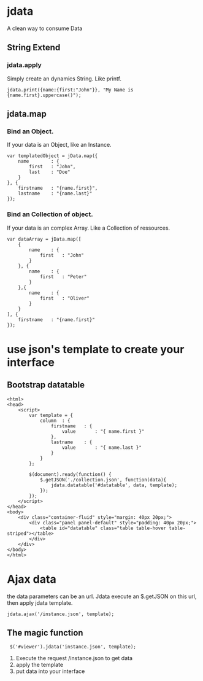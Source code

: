 # jdata
A clean way to consume Data

## String Extend

### jdata.apply
Simply create an dynamics String. Like printf.

    jdata.print({name:{first:"John"}}, "My Name is {name.first}.uppercase()");

## jdata.map

### Bind an Object.
If your data is an Object, like an Instance.

    var templatedObject = jData.map({
        name		: {
            first	: "John",
            last	: "Doe"
        }
    }, {
        firstname	: "{name.first}",
        lastname	: "{name.last}"
    });

### Bind an Collection of object.
If your data is an complex Array. Like a Collection of ressources.

    var dataArray = jData.map([
        {
            name	: {
                first	: "John"
            }
        }, {
            name	: {
                first	: "Peter"
            }
        },{
            name	: {
                first	: "Oliver"
            }
        }
    ], {
        firstname	: "{name.first}"
    });
    
    
# use json's template to create your interface

## Bootstrap datatable
    <html>
    <head>
        <script>
            var template = {
                column  : {
                    firstname   : {
                        value       : "{ name.first }"
                    },
                    lastname    : {
                        value       : "{ name.last }"
                    }
                }
            };
            
            $(document).ready(function() {
                $.getJSON('./collection.json', function(data){
                    jdata.datatable('#datatable', data, template);
                });
            });
        </script>
    </head>
    <body>
        <div class="container-fluid" style="margin: 40px 20px;">
            <div class="panel panel-default" style="padding: 40px 20px;">
                <table id="datatable" class="table table-hover table-striped"></table>
            </div>
        </div>
    </body>
    </html>
    
    
# Ajax data
the data parameters can be an url. Jdata execute an $.getJSON on this url, then apply jdata template.

    jdata.ajax('/instance.json', template);


## The magic function
 
     $('#viewer').jdata('instance.json', template);
     
1. Execute the request /instance.json to get data
2. apply the template
3. put data into your interface
 
    